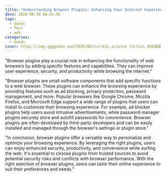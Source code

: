 ```yaml
---
title: "Understanding Browser Plugins: Enhancing Your Internet Experience"
date: 2024-08-28 06:41:55
tags:
  - Goods
  - Post
  - web
categories:
  - Goods
cover: https://img.ggggoods.com/2024/08/Surreal,science fiction,浏览器插件,browser plug-in,technology,tech,diagrams,renderings,colors_20240830_00001_.png
---
```


"Browser plugins play a crucial role in enhancing the functionality of web browsers by adding specific features and capabilities. They can improve user experience, security, and productivity while browsing the internet."

"Browser plugins are small software components that add specific functions to a web browser. These plugins can enhance the browsing experience by providing features such as ad blocking, privacy protection, password management, and more. Popular browsers like Google Chrome, Mozilla Firefox, and Microsoft Edge support a wide range of plugins that users can install to customize their browsing experience. For example, ad blocker plugins help users avoid intrusive advertisements, while password manager plugins securely store and autofill passwords for convenience. Browser plugins are often developed by third-party developers and can be easily installed and managed through the browser's settings or plugin store."

"In conclusion, browser plugins offer a versatile way to personalize and optimize your browsing experience. By leveraging the right plugins, users can enjoy enhanced security, productivity, and convenience while surfing the web. It's essential to choose plugins from trusted sources to avoid potential security risks and conflicts with browser performance. With the right selection of browser plugins, users can tailor their online experience to suit their preferences and needs."
